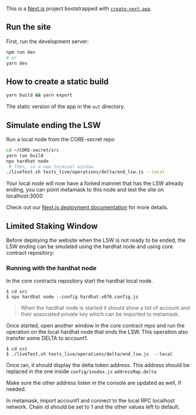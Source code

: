 This is a [Next.js](https://nextjs.org/) project bootstrapped with [`create-next-app`](https://github.com/vercel/next.js/tree/canary/packages/create-next-app).

## Run the site
First, run the development server:

```bash
npm run dev
# or
yarn dev
```

## How to create a static build
```bash
yarn build && yarn export
```

The static version of the app in the `out` directory.

## Simulate ending the LSW
Run a local node from the CORE-secret repo

```bash
cd ~/CORE-secret/src
yarn run build
npx hardhat node
 # Then, in a new terminal window
./liveTest.sh tests_live/operations/delta/end_lsw.js --local
```

Your local node will now have a forked mainnet that has the LSW already ending, you can point metamask to this node and test the site on localhost:3000

Check out our [Next.js deployment documentation](https://nextjs.org/docs/deployment) for more details.


## Limited Staking Window
Before deploying the website when the LSW is not ready to be ended, the LSW ending can be smulated using the hardhat node and using core contract repository:

### Running with the hardhat node
In the core contracts repository start the hardhat local node. 
```
$ cd src
$ npx hardhat node --config hardhat.v076.config.js
```

> When the hardhat node is started it should show a list of account and their associated private key which can be imported to metamask.

Once started, open another window in the core contract repo and run the operation on the local hardhat node that ends the LSW. This operation also transfer some DELTA to account1.
```
$ cd src
$ ./liveTest.sh tests_live/operations/delta/end_lsw.js  --local
```

Once ran, it should display the delta token address. This address should be replaced in the one inside ```config/inodex.js``` ```addressMap.delta```

Make sure the other address listen in the console are updated as well, if needed.

In metamask, import account1 and connect to the local RPC localhost network. Chain id should be set to 1 and the other values left to default.
